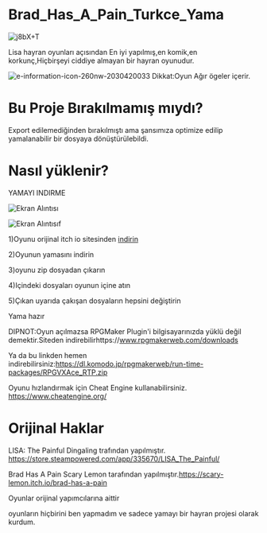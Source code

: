 # Brad_Has_A_Pain_Turkce_Yama

![j8bX+T](https://github.com/BeytullahEvmek/Brad_Has_A_Pain_Turkce_Yama/assets/130393344/e8c87dab-c75c-44e7-b8e0-92137d080a66)

Lisa hayran oyunları açısından En iyi yapılmış,en komik,en korkunç,Hiçbirşeyi ciddiye almayan bir hayran oyunudur.

![e-information-icon-260nw-2030420033](https://github.com/BeytullahEvmek/Brad_Has_A_Pain_Turkce_Yama/assets/130393344/bb01ee9c-c18b-4ecc-888d-51bcbe610893)
Dikkat:Oyun Ağır ögeler içerir.
# Bu Proje Bırakılmamış mıydı?
Export edilemediğinden bırakılmıştı ama şansımıza optimize edilip yamalanabilir bir dosyaya dönüştürülebildi.
# Nasıl yüklenir?

YAMAYI INDIRME

![Ekran Alıntısı](https://github.com/BeytullahEvmek/Lisa-the-Hopeful-Turkce-yama/assets/130393344/23541f5b-bb8b-46f2-921f-f2d2cd2b3f61)

![Ekran Alıntısıf](https://github.com/BeytullahEvmek/Lisa-the-Hopeful-Turkce-yama/assets/130393344/ba4e91fa-3b42-4592-baaa-b510b7d7d408)


1)Oyunu orijinal itch io sitesinden [indirin](https://scary-lemon.itch.io/brad-has-a-pain)

2)Oyunun yamasını indirin

3)oyunu zip dosyadan çıkarın

4)Içindeki dosyaları oyunun içine atın

5)Çıkan uyarıda çakışan dosyaların hepsini değiştirin

Yama hazır

DIPNOT:Oyun açılmazsa RPGMaker Plugin'i bilgisayarınızda yüklü değil demektir.Siteden indirebilirhttps://www.rpgmakerweb.com/downloads

Ya da bu linkden hemen indirebilirsiniz:https://dl.komodo.jp/rpgmakerweb/run-time-packages/RPGVXAce_RTP.zip

Oyunu hızlandırmak için Cheat Engine kullanabilirsiniz. https://www.cheatengine.org/

# Orijinal Haklar
LISA: The Painful Dingaling trafından yapılmıştır.                               https://store.steampowered.com/app/335670/LISA_The_Painful/

Brad Has A Pain Scary Lemon tarafından yapılmıştır.https://scary-lemon.itch.io/brad-has-a-pain

Oyunlar orijinal yapımcılarına aittir                                          

oyunların hiçbirini ben yapmadım ve sadece yamayı bir hayran projesi olarak kurdum. 
